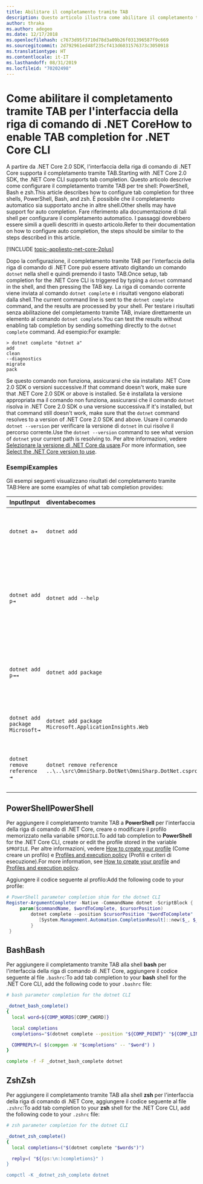 ```yaml
---
title: Abilitare il completamento tramite TAB
description: Questo articolo illustra come abilitare il completamento tramite tasto TAB nell'interfaccia della riga di comando di .NET Core per PowerShell, Bash e zsh.
author: thraka
ms.author: adegeo
ms.date: 12/17/2018
ms.openlocfilehash: c7673d95f3710d78d3a09b26f031396587f9c669
ms.sourcegitcommit: 2d792961ed48f235cf413d6031576373c3050918
ms.translationtype: HT
ms.contentlocale: it-IT
ms.lasthandoff: 08/31/2019
ms.locfileid: "70202498"
---
```

# <a name="how-to-enable-tab-completion-for-net-core-cli"></a><span data-ttu-id="1d1ef-103">Come abilitare il completamento tramite TAB per l'interfaccia della riga di comando di .NET Core</span><span class="sxs-lookup"><span data-stu-id="1d1ef-103">How to enable TAB completion for .NET Core CLI</span></span>

<span data-ttu-id="1d1ef-104">A partire da .NET Core 2.0 SDK, l'interfaccia della riga di comando di .NET Core supporta il completamento tramite TAB.</span><span class="sxs-lookup"><span data-stu-id="1d1ef-104">Starting with .NET Core 2.0 SDK, the .NET Core CLI supports tab completion.</span></span> <span data-ttu-id="1d1ef-105">Questo articolo descrive come configurare il completamento tramite TAB per tre shell: PowerShell, Bash e zsh.</span><span class="sxs-lookup"><span data-stu-id="1d1ef-105">This article describes how to configure tab completion for three shells, PowerShell, Bash, and zsh.</span></span> <span data-ttu-id="1d1ef-106">È possibile che il completamento automatico sia supportato anche in altre shell.</span><span class="sxs-lookup"><span data-stu-id="1d1ef-106">Other shells may have support for auto completion.</span></span> <span data-ttu-id="1d1ef-107">Fare riferimento alla documentazione di tali shell per configurare il completamento automatico. I passaggi dovrebbero essere simili a quelli descritti in questo articolo.</span><span class="sxs-lookup"><span data-stu-id="1d1ef-107">Refer to their documentation on how to configure auto completion, the steps should be similar to the steps described in this article.</span></span>

[!INCLUDE [topic-appliesto-net-core-2plus](~/includes/topic-appliesto-net-core-2plus.md)]

<span data-ttu-id="1d1ef-108">Dopo la configurazione, il completamento tramite TAB per l'interfaccia della riga di comando di .NET Core può essere attivato digitando un comando `dotnet` nella shell e quindi premendo il tasto TAB.</span><span class="sxs-lookup"><span data-stu-id="1d1ef-108">Once setup, tab completion for the .NET Core CLI is triggered by typing a `dotnet` command in the shell, and then pressing the TAB key.</span></span> <span data-ttu-id="1d1ef-109">La riga di comando corrente viene inviata al comando `dotnet complete` e i risultati vengono elaborati dalla shell.</span><span class="sxs-lookup"><span data-stu-id="1d1ef-109">The current command line is sent to the `dotnet complete` command, and the results are processed by your shell.</span></span> <span data-ttu-id="1d1ef-110">Per testare i risultati senza abilitazione del completamento tramite TAB, inviare direttamente un elemento al comando `dotnet complete`.</span><span class="sxs-lookup"><span data-stu-id="1d1ef-110">You can test the results without enabling tab completion by sending something directly to the `dotnet complete` command.</span></span> <span data-ttu-id="1d1ef-111">Ad esempio:</span><span class="sxs-lookup"><span data-stu-id="1d1ef-111">For example:</span></span>

```console
> dotnet complete "dotnet a"
add
clean
--diagnostics
migrate
pack
```

<span data-ttu-id="1d1ef-112">Se questo comando non funziona, assicurarsi che sia installato .NET Core 2.0 SDK o versioni successive.</span><span class="sxs-lookup"><span data-stu-id="1d1ef-112">If that command doesn't work, make sure that .NET Core 2.0 SDK or above is installed.</span></span> <span data-ttu-id="1d1ef-113">Se è installata la versione appropriata ma il comando non funziona, assicurarsi che il comando `dotnet` risolva in .NET Core 2.0 SDK o una versione successiva.</span><span class="sxs-lookup"><span data-stu-id="1d1ef-113">If it's installed, but that command still doesn't work, make sure that the `dotnet` command resolves to a version of .NET Core 2.0 SDK and above.</span></span> <span data-ttu-id="1d1ef-114">Usare il comando `dotnet --version` per verificare la versione di `dotnet` in cui risolve il percorso corrente.</span><span class="sxs-lookup"><span data-stu-id="1d1ef-114">Use the `dotnet --version` command to see what version of `dotnet` your current path is resolving to.</span></span> <span data-ttu-id="1d1ef-115">Per altre informazioni, vedere [Selezionare la versione di .NET Core da usare](../versions/selection.md).</span><span class="sxs-lookup"><span data-stu-id="1d1ef-115">For more information, see [Select the .NET Core version to use](../versions/selection.md).</span></span>

### <a name="examples"></a><span data-ttu-id="1d1ef-116">Esempi</span><span class="sxs-lookup"><span data-stu-id="1d1ef-116">Examples</span></span>

<span data-ttu-id="1d1ef-117">Gli esempi seguenti visualizzano risultati del completamento tramite TAB:</span><span class="sxs-lookup"><span data-stu-id="1d1ef-117">Here are some examples of what tab completion provides:</span></span>

<span data-ttu-id="1d1ef-118">Input</span><span class="sxs-lookup"><span data-stu-id="1d1ef-118">Input</span></span>                                | <span data-ttu-id="1d1ef-119">diventa</span><span class="sxs-lookup"><span data-stu-id="1d1ef-119">becomes</span></span>                                                                     | <span data-ttu-id="1d1ef-120">perché</span><span class="sxs-lookup"><span data-stu-id="1d1ef-120">because</span></span>
:------------------------------------|:----------------------------------------------------------------------------|:--------------------------------
`dotnet a⇥`                          | `dotnet add`                                                                 | <span data-ttu-id="1d1ef-121">`add` è il primo sottocomando in ordine alfabetico.</span><span class="sxs-lookup"><span data-stu-id="1d1ef-121">`add` is the first subcommand, alphabetically.</span></span>
`dotnet add p⇥`                      | `dotnet add --help`                                                          | <span data-ttu-id="1d1ef-122">Il completamento tramite TAB rileva la corrispondenza delle sottostringhe e `--help` viene per prima in ordine alfabetico.</span><span class="sxs-lookup"><span data-stu-id="1d1ef-122">Tab completion matches substrings and `--help` comes first alphabetically.</span></span>
`dotnet add p⇥⇥`                    | `dotnet add package`                                                          | <span data-ttu-id="1d1ef-123">Se si preme TAB una seconda volta, viene visualizzato il suggerimento successivo.</span><span class="sxs-lookup"><span data-stu-id="1d1ef-123">Pressing tab a second time brings up the next suggestion.</span></span>      
`dotnet add package Microsoft⇥`      | `dotnet add package Microsoft.ApplicationInsights.Web`                      | <span data-ttu-id="1d1ef-124">I risultati vengono restituiti in ordine alfabetico.</span><span class="sxs-lookup"><span data-stu-id="1d1ef-124">Results are returned alphabetically.</span></span>
`dotnet remove reference ⇥`          | `dotnet remove reference ..\..\src\OmniSharp.DotNet\OmniSharp.DotNet.csproj` | <span data-ttu-id="1d1ef-125">Il completamento tramite TAB è compatibile con i file di progetto.</span><span class="sxs-lookup"><span data-stu-id="1d1ef-125">Tab completion is project file aware.</span></span>

## <a name="powershell"></a><span data-ttu-id="1d1ef-126">PowerShell</span><span class="sxs-lookup"><span data-stu-id="1d1ef-126">PowerShell</span></span>

<span data-ttu-id="1d1ef-127">Per aggiungere il completamento tramite TAB a **PowerShell** per l'interfaccia della riga di comando di .NET Core, creare o modificare il profilo memorizzato nella variabile `$PROFILE`.</span><span class="sxs-lookup"><span data-stu-id="1d1ef-127">To add tab completion to **PowerShell** for the .NET Core CLI, create or edit the profile stored in the variable `$PROFILE`.</span></span> <span data-ttu-id="1d1ef-128">Per altre informazioni, vedere [How to create your profile](/powershell/module/microsoft.powershell.core/about/about_profiles?view=powershell-6#how-to-create-a-profile) (Come creare un profilo) e [Profiles and execution policy](/powershell/module/microsoft.powershell.core/about/about_profiles?view=powershell-6#profiles-and-execution-policy) (Profili e criteri di esecuzione).</span><span class="sxs-lookup"><span data-stu-id="1d1ef-128">For more information, see [How to create your profile](/powershell/module/microsoft.powershell.core/about/about_profiles?view=powershell-6#how-to-create-a-profile) and [Profiles and execution policy](/powershell/module/microsoft.powershell.core/about/about_profiles?view=powershell-6#profiles-and-execution-policy).</span></span> 

<span data-ttu-id="1d1ef-129">Aggiungere il codice seguente al profilo:</span><span class="sxs-lookup"><span data-stu-id="1d1ef-129">Add the following code to your profile:</span></span>

```powershell
# PowerShell parameter completion shim for the dotnet CLI 
Register-ArgumentCompleter -Native -CommandName dotnet -ScriptBlock {
     param($commandName, $wordToComplete, $cursorPosition)
         dotnet complete --position $cursorPosition "$wordToComplete" | ForEach-Object {
            [System.Management.Automation.CompletionResult]::new($_, $_, 'ParameterValue', $_)
         }
 }
```

## <a name="bash"></a><span data-ttu-id="1d1ef-130">Bash</span><span class="sxs-lookup"><span data-stu-id="1d1ef-130">Bash</span></span>

<span data-ttu-id="1d1ef-131">Per aggiungere il completamento tramite TAB alla shell **bash** per l'interfaccia della riga di comando di .NET Core, aggiungere il codice seguente al file `.bashrc`:</span><span class="sxs-lookup"><span data-stu-id="1d1ef-131">To add tab completion to your **bash** shell for the .NET Core CLI, add the following code to your `.bashrc` file:</span></span>

```bash
# bash parameter completion for the dotnet CLI

_dotnet_bash_complete()
{
  local word=${COMP_WORDS[COMP_CWORD]}

  local completions
  completions="$(dotnet complete --position "${COMP_POINT}" "${COMP_LINE}")"

  COMPREPLY=( $(compgen -W "$completions" -- "$word") )
}

complete -f -F _dotnet_bash_complete dotnet
```

## <a name="zsh"></a><span data-ttu-id="1d1ef-132">Zsh</span><span class="sxs-lookup"><span data-stu-id="1d1ef-132">Zsh</span></span>

<span data-ttu-id="1d1ef-133">Per aggiungere il completamento tramite TAB alla shell **zsh** per l'interfaccia della riga di comando di .NET Core, aggiungere il codice seguente al file `.zshrc`:</span><span class="sxs-lookup"><span data-stu-id="1d1ef-133">To add tab completion to your **zsh** shell for the .NET Core CLI, add the following code to your `.zshrc` file:</span></span>

```zsh
# zsh parameter completion for the dotnet CLI

_dotnet_zsh_complete() 
{
  local completions=("$(dotnet complete "$words")")

  reply=( "${(ps:\n:)completions}" )
}

compctl -K _dotnet_zsh_complete dotnet
```
